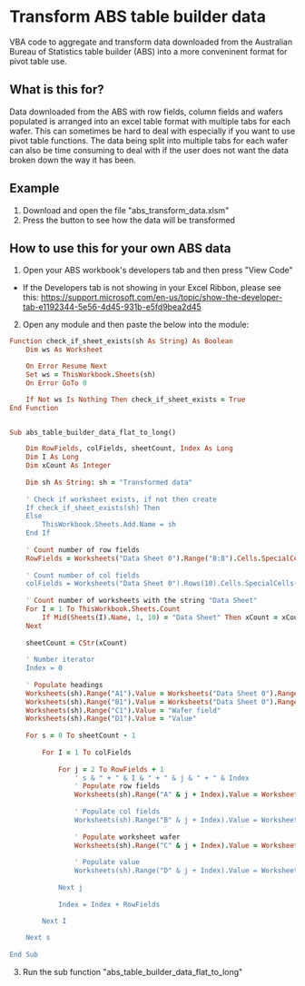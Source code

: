 # Transform ABS table builder data
VBA code to aggregate and transform data downloaded from the Australian Bureau of Statistics table builder (ABS) into a more conveninent format for pivot table use.

## What is this for?
Data downloaded from the ABS with row fields, column fields and wafers populated is arranged into an excel table format with multiple tabs for each wafer. This can sometimes be hard to deal with especially if you want to use pivot table functions. The data being split into multiple tabs for each wafer can also be time consuming to deal with if the user does not want the data broken down the way it has been.

## Example
1. Download and open the file "abs_transform_data.xlsm"
2. Press the button to see how the data will be transformed

## How to use this for your own ABS data
1. Open your ABS workbook's developers tab and then press "View Code"
  - If the Developers tab is not showing in your Excel Ribbon, please see this: https://support.microsoft.com/en-us/topic/show-the-developer-tab-e1192344-5e56-4d45-931b-e5fd9bea2d45

2. Open any module and then paste the below into the module:

``` Ruby
Function check_if_sheet_exists(sh As String) As Boolean
    Dim ws As Worksheet

    On Error Resume Next
    Set ws = ThisWorkbook.Sheets(sh)
    On Error GoTo 0

    If Not ws Is Nothing Then check_if_sheet_exists = True
End Function


Sub abs_table_builder_data_flat_to_long()

    Dim RowFields, colFields, sheetCount, Index As Long
    Dim I As Long
    Dim xCount As Integer
    
    Dim sh As String: sh = "Transformed data"
    
    ' Check if worksheet exists, if not then create
    If check_if_sheet_exists(sh) Then
    Else
        ThisWorkbook.Sheets.Add.Name = sh
    End If
    
    ' Count number of row fields
    RowFields = Worksheets("Data Sheet 0").Range("B:B").Cells.SpecialCells(xlCellTypeConstants).Count - 4
    
    ' Count number of col fields
    colFields = Worksheets("Data Sheet 0").Rows(10).Cells.SpecialCells(xlCellTypeConstants).Count - 3
    
    ' Count number of worksheets with the string "Data Sheet"
    For I = 1 To ThisWorkbook.Sheets.Count
        If Mid(Sheets(I).Name, 1, 10) = "Data Sheet" Then xCount = xCount + 1
    Next
    
    sheetCount = CStr(xCount)
    
    ' Number iterator
    Index = 0
    
    ' Populate headings
    Worksheets(sh).Range("A1").Value = Worksheets("Data Sheet 0").Range("B11").Value
    Worksheets(sh).Range("B1").Value = Worksheets("Data Sheet 0").Range("A10").Value
    Worksheets(sh).Range("C1").Value = "Wafer field"
    Worksheets(sh).Range("D1").Value = "Value"
    
    For s = 0 To sheetCount - 1
    
        For I = 1 To colFields
        
            For j = 2 To RowFields + 1
                ' s & " + " & I & " + " & j & " + " & Index
                ' Populate row fields
                Worksheets(sh).Range("A" & j + Index).Value = Worksheets("Data Sheet " & s).Range("B" & 10 + j).Value
                
                ' Populate col fields
                Worksheets(sh).Range("B" & j + Index).Value = Worksheets("Data Sheet " & s).Cells(10, I + 2).Value
                
                ' Populate worksheet wafer
                Worksheets(sh).Range("C" & j + Index).Value = Worksheets("Data Sheet " & s).Range("A9").Value
                
                ' Populate value
                Worksheets(sh).Range("D" & j + Index).Value = Worksheets("Data Sheet " & s).Cells(10 + j, 2 + I).Value
                
            Next j
            
            Index = Index + RowFields
            
        Next I

    Next s
    
End Sub
```
3. Run the sub function "abs_table_builder_data_flat_to_long"

